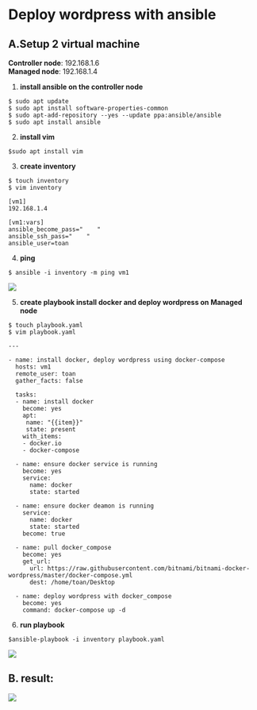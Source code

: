 # Deploy wordpress with ansible
## A.Setup 2 virtual machine

**Controller node**: 192.168.1.6 <br />
**Managed node**: 192.168.1.4

1. **install ansible on the controller node**
```
$ sudo apt update
$ sudo apt install software-properties-common
$ sudo apt-add-repository --yes --update ppa:ansible/ansible
$ sudo apt install ansible
```

2. **install vim**
```
$sudo apt install vim
```

3. **create inventory**

```
$ touch inventory
$ vim inventory
```

```
[vm1]
192.168.1.4

[vm1:vars]
ansible_become_pass="    "
ansible_ssh_pass="    "
ansible_user=toan
```

4. **ping**
```
$ ansible -i inventory -m ping vm1
```
![](https://raw.githubusercontent.com/toanduc0671/week2-vietteldigitaltalent/main/image/pingvm1.png)

5. **create playbook install docker and deploy wordpress on Managed node**

```
$ touch playbook.yaml
$ vim playbook.yaml
```
```
---

- name: install docker, deploy wordpress using docker-compose
  hosts: vm1
  remote_user: toan
  gather_facts: false
        
  tasks:
  - name: install docker
    become: yes
    apt:
     name: "{{item}}"
     state: present
    with_items:
    - docker.io
    - docker-compose
    
  - name: ensure docker service is running
    become: yes
    service:
      name: docker
      state: started

  - name: ensure docker deamon is running
    service:
      name: docker
      state: started
    become: true

  - name: pull docker_compose
    become: yes
    get_url:
      url: https://raw.githubusercontent.com/bitnami/bitnami-docker-wordpress/master/docker-compose.yml
      dest: /home/toan/Desktop
  
  - name: deploy wordpress with docker_compose
    become: yes
    command: docker-compose up -d
```

6. **run playbook**
```
$ansible-playbook -i inventory playbook.yaml
```
![](https://github.com/toanduc0671/week2-vietteldigitaltalent/blob/main/image/runplaybook1.png)

## B. result:
![](https://raw.githubusercontent.com/toanduc0671/week2-vietteldigitaltalent/main/image/result1.png)
